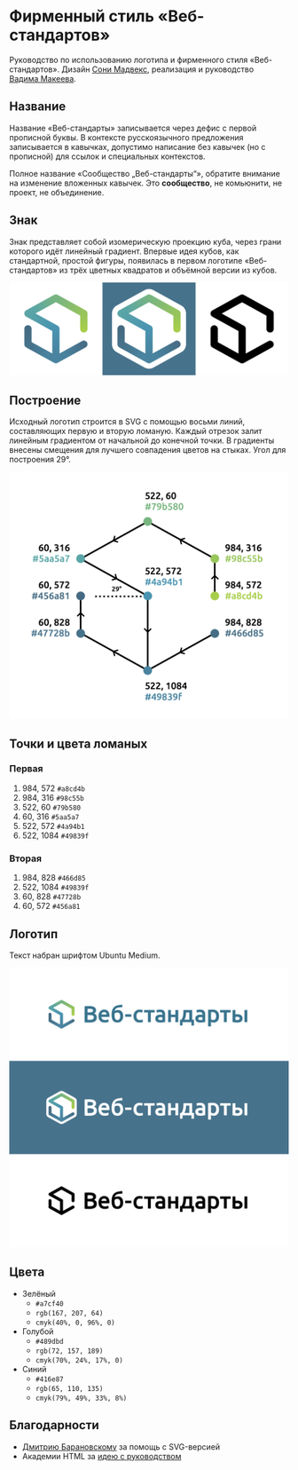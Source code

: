 # Фирменный стиль «Веб-стандартов»

Руководство по использованию логотипа и фирменного стиля «Веб-стандартов». Дизайн [Сони Мадвекс](https://www.behance.net/mudvex), реализация и руководство [Вадима Макеева](https://github.com/pepelsbey).

## Название

Название «Веб-стандарты» записывается через дефис с первой прописной буквы. В контексте русскоязычного предложения записывается в кавычках, допустимо написание без кавычек (но с прописной) для ссылок и специальных контекстов.

Полное название «Сообщество „Веб-стандарты“», обратите внимание на изменение вложенных кавычек. Это **сообщество**, не комьюнити, не проект, не объединение.

## Знак

Знак представляет собой изомерическую проекцию куба, через грани которого идёт линейный градиент. Впервые идея кубов, как стандартной, простой фигуры, появилась в первом логотипе «Веб-стандартов» из трёх цветных квадратов и объёмной версии из кубов.

![Знак на разных фонах](pictures/logos.png)

## Построение

Исходный логотип строится в SVG с помощью восьми линий, составляющих первую и вторую ломаную. Каждый отрезок залит линейным градиентом от начальной до конечной точки. В градиенты внесены смещения для лучшего совпадения цветов на стыках. Угол для построения 29°.

![Схема построения логотипа](pictures/scheme.png)

## Точки и цвета ломаных

### Первая

1. 984, 572 `#a8cd4b`
2. 984, 316 `#98c55b`
3. 522, 60 `#79b580`
4. 60, 316 `#5aa5a7`
5. 522, 572 `#4a94b1`
6. 522, 1084 `#49839f`

### Вторая

1. 984, 828 `#466d85`
2. 522, 1084 `#49839f`
3. 60, 828 `#47728b`
4. 60, 572 `#456a81`

## Логотип

Текст набран шрифтом Ubuntu Medium.

![Логотип на разных фонах](pictures/logos-type.png)

## Цвета

- Зелёный
	- `#a7cf40`
	- `rgb(167, 207, 64)`
	- `cmyk(40%, 0, 96%, 0)`
- Голубой
	- `#489dbd`
	- `rgb(72, 157, 189)`
	- `cmyk(70%, 24%, 17%, 0)`
- Синий
	- `#416e87`
	- `rgb(65, 110, 135)`
	- `cmyk(79%, 49%, 33%, 8%)`

## Благодарности

- [Дмитрию Барановскому](https://github.com/DmitryBaranovskiy) за помощь с SVG-версией
- Академии HTML за [идею с руководством](https://github.com/htmlacademy/logo)
